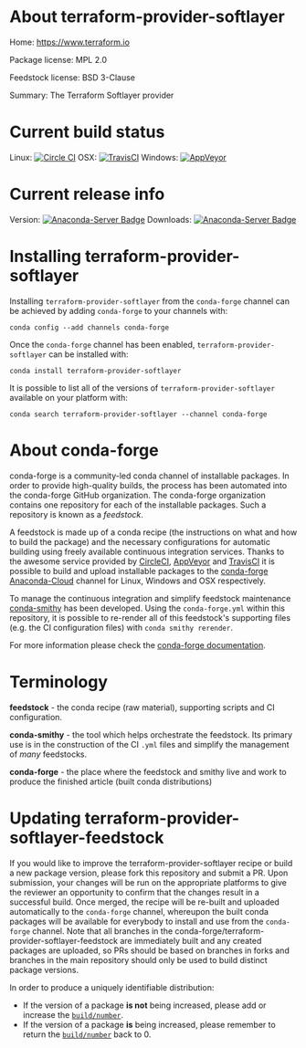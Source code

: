 About terraform-provider-softlayer
==================================

Home: https://www.terraform.io

Package license: MPL 2.0

Feedstock license: BSD 3-Clause

Summary: The Terraform Softlayer provider



Current build status
====================

Linux: [![Circle CI](https://circleci.com/gh/conda-forge/terraform-provider-softlayer-feedstock.svg?style=shield)](https://circleci.com/gh/conda-forge/terraform-provider-softlayer-feedstock)
OSX: [![TravisCI](https://travis-ci.org/conda-forge/terraform-provider-softlayer-feedstock.svg?branch=master)](https://travis-ci.org/conda-forge/terraform-provider-softlayer-feedstock)
Windows: [![AppVeyor](https://ci.appveyor.com/api/projects/status/github/conda-forge/terraform-provider-softlayer-feedstock?svg=True)](https://ci.appveyor.com/project/conda-forge/terraform-provider-softlayer-feedstock/branch/master)

Current release info
====================
Version: [![Anaconda-Server Badge](https://anaconda.org/conda-forge/terraform-provider-softlayer/badges/version.svg)](https://anaconda.org/conda-forge/terraform-provider-softlayer)
Downloads: [![Anaconda-Server Badge](https://anaconda.org/conda-forge/terraform-provider-softlayer/badges/downloads.svg)](https://anaconda.org/conda-forge/terraform-provider-softlayer)

Installing terraform-provider-softlayer
=======================================

Installing `terraform-provider-softlayer` from the `conda-forge` channel can be achieved by adding `conda-forge` to your channels with:

```
conda config --add channels conda-forge
```

Once the `conda-forge` channel has been enabled, `terraform-provider-softlayer` can be installed with:

```
conda install terraform-provider-softlayer
```

It is possible to list all of the versions of `terraform-provider-softlayer` available on your platform with:

```
conda search terraform-provider-softlayer --channel conda-forge
```


About conda-forge
=================

conda-forge is a community-led conda channel of installable packages.
In order to provide high-quality builds, the process has been automated into the
conda-forge GitHub organization. The conda-forge organization contains one repository
for each of the installable packages. Such a repository is known as a *feedstock*.

A feedstock is made up of a conda recipe (the instructions on what and how to build
the package) and the necessary configurations for automatic building using freely
available continuous integration services. Thanks to the awesome service provided by
[CircleCI](https://circleci.com/), [AppVeyor](http://www.appveyor.com/)
and [TravisCI](https://travis-ci.org/) it is possible to build and upload installable
packages to the [conda-forge](https://anaconda.org/conda-forge)
[Anaconda-Cloud](http://docs.anaconda.org/) channel for Linux, Windows and OSX respectively.

To manage the continuous integration and simplify feedstock maintenance
[conda-smithy](http://github.com/conda-forge/conda-smithy) has been developed.
Using the ``conda-forge.yml`` within this repository, it is possible to re-render all of
this feedstock's supporting files (e.g. the CI configuration files) with ``conda smithy rerender``.

For more information please check the [conda-forge documentation](https://conda-forge.org/docs/).

Terminology
===========

**feedstock** - the conda recipe (raw material), supporting scripts and CI configuration.

**conda-smithy** - the tool which helps orchestrate the feedstock.
                   Its primary use is in the construction of the CI ``.yml`` files
                   and simplify the management of *many* feedstocks.

**conda-forge** - the place where the feedstock and smithy live and work to
                  produce the finished article (built conda distributions)


Updating terraform-provider-softlayer-feedstock
===============================================

If you would like to improve the terraform-provider-softlayer recipe or build a new
package version, please fork this repository and submit a PR. Upon submission,
your changes will be run on the appropriate platforms to give the reviewer an
opportunity to confirm that the changes result in a successful build. Once
merged, the recipe will be re-built and uploaded automatically to the
`conda-forge` channel, whereupon the built conda packages will be available for
everybody to install and use from the `conda-forge` channel.
Note that all branches in the conda-forge/terraform-provider-softlayer-feedstock are
immediately built and any created packages are uploaded, so PRs should be based
on branches in forks and branches in the main repository should only be used to
build distinct package versions.

In order to produce a uniquely identifiable distribution:
 * If the version of a package **is not** being increased, please add or increase
   the [``build/number``](http://conda.pydata.org/docs/building/meta-yaml.html#build-number-and-string).
 * If the version of a package **is** being increased, please remember to return
   the [``build/number``](http://conda.pydata.org/docs/building/meta-yaml.html#build-number-and-string)
   back to 0.